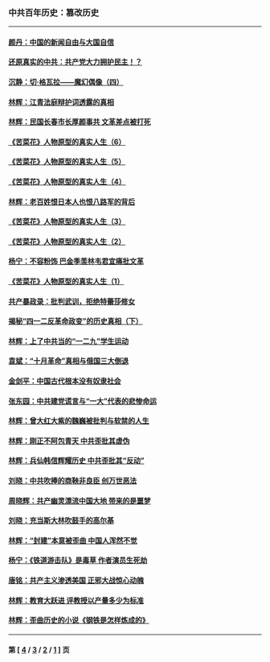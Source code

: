 ### 中共百年历史：篡改历史
---
#### [颜丹：中国的新闻自由与大国自信](../../pages/nf1176115/n10345332.md) 
#### [还原真实的中共：共产党大力拥护民主！？](../../pages/nf1176115/n10222351.md) 
#### [沉静：切·格瓦拉——魔幻偶像（四）](../../pages/nf1176115/n10157890.md) 
#### [林辉：江青法庭辩护词透露的真相](../../pages/nf1176115/n10093465.md) 
#### [林辉：民国长春市长厚颜事共 文革差点被打死](../../pages/nf1176115/n10088158.md) 
#### [《苦菜花》人物原型的真实人生（6）](../../pages/nf1176115/n10048915.md) 
#### [《苦菜花》人物原型的真实人生（5）](../../pages/nf1176115/n10048859.md) 
#### [《苦菜花》人物原型的真实人生（4）](../../pages/nf1176115/n10045304.md) 
#### [林辉：老百姓恨日本人也恨八路军的背后](../../pages/nf1176115/n10058256.md) 
#### [《苦菜花》人物原型的真实人生（3）](../../pages/nf1176115/n10045322.md) 
#### [《苦菜花》人物原型的真实人生（2）](../../pages/nf1176115/n10045340.md) 
#### [杨宁：不容粉饰 巴金季羡林韦君宜痛批文革](../../pages/nf1176115/n10054247.md) 
#### [《苦菜花》人物原型的真实人生（1）](../../pages/nf1176115/n10045158.md) 
#### [共产暴政录：批判武训，拒绝特蕾莎修女](../../pages/nf1176115/n10004659.md) 
#### [揭秘“四一二反革命政变”的历史真相（下）](../../pages/nf1176115/n10004515.md) 
#### [林辉：上了中共当的“一二九”学生运动](../../pages/nf1176115/n9943237.md) 
#### [袁斌：“十月革命”真相与俄国三大倒退](../../pages/nf1176115/n9817759.md) 
#### [金剑平：中国古代根本没有奴隶社会](../../pages/nf1176115/n9806282.md) 
#### [张东园：中共建党谎言与“一大”代表的悲惨命运](../../pages/nf1176115/n9792275.md) 
#### [林辉：曾大红大紫的魏巍被批判与软禁的人生](../../pages/nf1176115/n9789303.md) 
#### [林辉：刚正不阿包青天  中共歪批其虚伪](../../pages/nf1176115/n9783517.md) 
#### [林辉：兵仙韩信辉耀历史 中共歪批其“反动”](../../pages/nf1176115/n9763033.md) 
#### [刘晓：中共吹捧的商鞅非良臣 创万世恶法](../../pages/nf1176115/n9758393.md) 
#### [周晓辉：共产幽灵漂流中国大地 带来的是噩梦](../../pages/nf1176115/n9736859.md) 
#### [刘晓：充当斯大林吹鼓手的高尔基](../../pages/nf1176115/n9717340.md) 
#### [林辉：“封建”本意被歪曲 中国人浑然不觉](../../pages/nf1176115/n9713041.md) 
#### [杨宁：《铁道游击队》是毒草 作者演员生死劫](../../pages/nf1176115/n9704441.md) 
#### [唐铭：共产主义渗透美国 正邪大战惊心动魄](../../pages/nf1176115/n9693723.md) 
#### [林辉：教育大跃进 评教授以产量多少为标准](../../pages/nf1176115/n9687582.md) 
#### [林辉：歪曲历史的小说《钢铁是怎样炼成的》](../../pages/nf1176115/n9668992.md) 

---
#### 第 [ [4](./4.md) / [3](./3.md) / [2](./2.md) / [1](./1.md) ] 页
